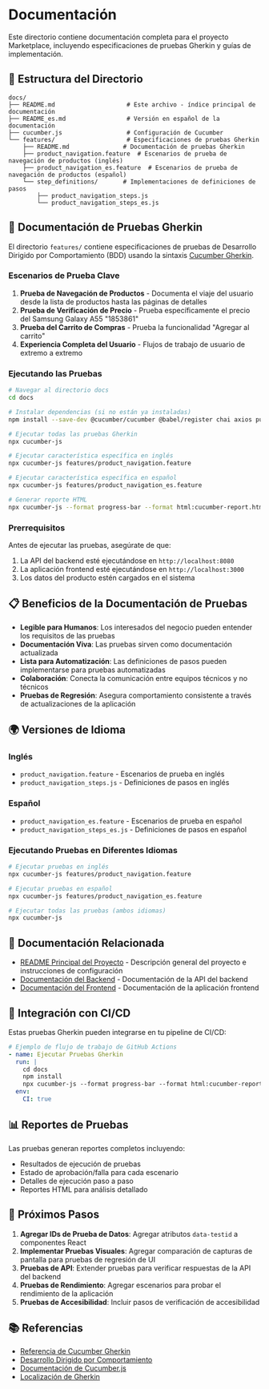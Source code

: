 # Documentación

Este directorio contiene documentación completa para el proyecto Marketplace, incluyendo especificaciones de pruebas Gherkin y guías de implementación.

## 📁 Estructura del Directorio

```
docs/
├── README.md                    # Este archivo - índice principal de documentación
├── README_es.md                 # Versión en español de la documentación
├── cucumber.js                  # Configuración de Cucumber
└── features/                    # Especificaciones de pruebas Gherkin
    ├── README.md               # Documentación de pruebas Gherkin
    ├── product_navigation.feature  # Escenarios de prueba de navegación de productos (inglés)
    ├── product_navigation_es.feature  # Escenarios de prueba de navegación de productos (español)
    └── step_definitions/       # Implementaciones de definiciones de pasos
        ├── product_navigation_steps.js
        └── product_navigation_steps_es.js
```

## 🧪 Documentación de Pruebas Gherkin

El directorio `features/` contiene especificaciones de pruebas de Desarrollo Dirigido por Comportamiento (BDD) usando la sintaxis [Cucumber Gherkin](https://cucumber.io/docs/gherkin/reference).

### Escenarios de Prueba Clave

1. **Prueba de Navegación de Productos** - Documenta el viaje del usuario desde la lista de productos hasta las páginas de detalles
2. **Prueba de Verificación de Precio** - Prueba específicamente el precio del Samsung Galaxy A55 "1853861"
3. **Prueba del Carrito de Compras** - Prueba la funcionalidad "Agregar al carrito"
4. **Experiencia Completa del Usuario** - Flujos de trabajo de usuario de extremo a extremo

### Ejecutando las Pruebas

```bash
# Navegar al directorio docs
cd docs

# Instalar dependencias (si no están ya instaladas)
npm install --save-dev @cucumber/cucumber @babel/register chai axios puppeteer

# Ejecutar todas las pruebas Gherkin
npx cucumber-js

# Ejecutar característica específica en inglés
npx cucumber-js features/product_navigation.feature

# Ejecutar característica específica en español
npx cucumber-js features/product_navigation_es.feature

# Generar reporte HTML
npx cucumber-js --format progress-bar --format html:cucumber-report.html
```

### Prerrequisitos

Antes de ejecutar las pruebas, asegúrate de que:
1. La API del backend esté ejecutándose en `http://localhost:8080`
2. La aplicación frontend esté ejecutándose en `http://localhost:3000`
3. Los datos del producto estén cargados en el sistema

## 📋 Beneficios de la Documentación de Pruebas

- **Legible para Humanos**: Los interesados del negocio pueden entender los requisitos de las pruebas
- **Documentación Viva**: Las pruebas sirven como documentación actualizada
- **Lista para Automatización**: Las definiciones de pasos pueden implementarse para pruebas automatizadas
- **Colaboración**: Conecta la comunicación entre equipos técnicos y no técnicos
- **Pruebas de Regresión**: Asegura comportamiento consistente a través de actualizaciones de la aplicación

## 🌍 Versiones de Idioma

### Inglés
- `product_navigation.feature` - Escenarios de prueba en inglés
- `product_navigation_steps.js` - Definiciones de pasos en inglés

### Español
- `product_navigation_es.feature` - Escenarios de prueba en español
- `product_navigation_steps_es.js` - Definiciones de pasos en español

### Ejecutando Pruebas en Diferentes Idiomas

```bash
# Ejecutar pruebas en inglés
npx cucumber-js features/product_navigation.feature

# Ejecutar pruebas en español
npx cucumber-js features/product_navigation_es.feature

# Ejecutar todas las pruebas (ambos idiomas)
npx cucumber-js
```

## 🔗 Documentación Relacionada

- [README Principal del Proyecto](../README.md) - Descripción general del proyecto e instrucciones de configuración
- [Documentación del Backend](../backend/msProduct/README.md) - Documentación de la API del backend
- [Documentación del Frontend](../frontend/README.md) - Documentación de la aplicación frontend

## 🚀 Integración con CI/CD

Estas pruebas Gherkin pueden integrarse en tu pipeline de CI/CD:

```yaml
# Ejemplo de flujo de trabajo de GitHub Actions
- name: Ejecutar Pruebas Gherkin
  run: |
    cd docs
    npm install
    npx cucumber-js --format progress-bar --format html:cucumber-report.html
  env:
    CI: true
```

## 📊 Reportes de Pruebas

Las pruebas generan reportes completos incluyendo:
- Resultados de ejecución de pruebas
- Estado de aprobación/falla para cada escenario
- Detalles de ejecución paso a paso
- Reportes HTML para análisis detallado

## 🎯 Próximos Pasos

1. **Agregar IDs de Prueba de Datos**: Agregar atributos `data-testid` a componentes React
2. **Implementar Pruebas Visuales**: Agregar comparación de capturas de pantalla para pruebas de regresión de UI
3. **Pruebas de API**: Extender pruebas para verificar respuestas de la API del backend
4. **Pruebas de Rendimiento**: Agregar escenarios para probar el rendimiento de la aplicación
5. **Pruebas de Accesibilidad**: Incluir pasos de verificación de accesibilidad

## 📚 Referencias

- [Referencia de Cucumber Gherkin](https://cucumber.io/docs/gherkin/reference)
- [Desarrollo Dirigido por Comportamiento](https://cucumber.io/docs/bdd/)
- [Documentación de Cucumber.js](https://github.com/cucumber/cucumber-js)
- [Localización de Gherkin](https://cucumber.io/docs/gherkin/reference#spoken-languages) 